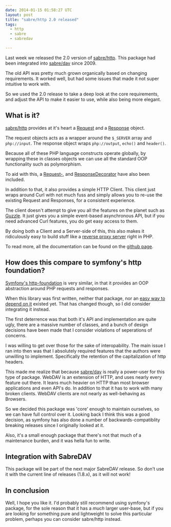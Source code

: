 ```yaml
---
date: 2014-01-15 01:58:27 UTC
layout: post
title: "sabre/http 2.0 released"
tags:
  - http
  - sabre
  - sabredav

---
```


Last week we released the 2.0 version of [sabre/http][1]. This package had been
integrated into [sabre/dav][2] since 2009.

The old API was pretty much grown organically based on changing requirements.
It worked well, but had some issues that made it not super intuitive to work
with.

So we used the 2.0 release to take a deep look at the core requirements, and
adjust the API to make it easier to use, while also being more elegant.

What is it?
-----------

[sabre/http][1] provides at it's heart a [Request][3] and a [Response][4]
object.

The request objects acts as a wrapper around the `$_SERVER` array and
`php://input`. The response object wraps `php://output`, `echo()` and
`header()`.

Because all of these PHP language constructs operate globally, by wrapping
these in classes objects we can use all the standard OOP functionality such as
polymorphism.

To aid with this, a [Request-][5], and [ResponseDecorator][6] have also been
included.

In addition to that, it also provides a simple HTTP Client. This client just
wraps around Curl with not much fuss and simply allows you to re-use the
existing Request and Responses, for a consistent experience.

The client doesn't attempt to give you all the features on the planet such
as [Guzzle][7]. It just gives you a simple event-based asynchronous API, but
if you need advanced Curl features, you do get easy access to them.

By doing both a Client and a Server-side of this, this also makes it
ridiculously easy to build stuff like a [reverse proxy server][10] right in
PHP.

To read more, all the documentation can be found on the [github page][11].

How does this compare to symfony's http foundation?
---------------------------------------------------

[Symfony's http-foundation][8] is very similar, in that it provides an OOP
abstraction around PHP requests and responses.

When this library was first written, neither that package, nor an
[easy way to depend on it][9] existed yet. That has changed though, so I did
consider integrating it instead.

The first deterrence was that both it's API and implementation are quite ugly,
there are a massive number of classes, and a bunch of design decisions have
been made that I consider violations of seperations of concerns.

I was willing to get over those for the sake of interopability. The main issue
I ran into then was that I absolutely required features that the authors were
unwilling to implement. Specifically the retention of the capitalization of http
headers.

This made me realize that because [sabre/dav][2] is really a power-user for this
type of package. WebDAV is an extension of HTTP, and uses nearly every feature
out there. It leans much heavier on HTTP than most browser applications and
even API's do. In addition to that it has to work with many broken clients.
WebDAV clients are not nearly as well-behaving as Browsers.

So we decided this package was 'core' enough to maintain ourselves, so we can
have full control over it. Looking back I think this was a good decision, as
symfony has also done a number of backwards-compatiblity breaking releases
since I originally looked at it.

Also, it's a small enough package that there's not that much of a maintenance
burden, and it was hella fun to write.

Integration with SabreDAV
-------------------------

This package will be part of the next major SabreDAV release. So don't use it
with the current line of releases (1.8.x), as it will not work!

In conclusion
-------------

Well, I hope you like it. I'd probably still recommend using symfony's package,
for the sole reason that it has a _much_ larger user-base, but if you are
looking for something pure and lightweight to solve this particular problem,
perhaps you can consider sabre/http instead.

[1]: https://github.com/fruux/sabre-http/
[2]: https://github.com/fruux/sabre-dav/
[3]: https://github.com/fruux/sabre-http/blob/master/lib/Sabre/HTTP/Request.php
[4]: https://github.com/fruux/sabre-http/blob/master/lib/Sabre/HTTP/Response.php
[5]: https://github.com/fruux/sabre-http/blob/master/lib/Sabre/HTTP/RequestDecorator.php
[6]: https://github.com/fruux/sabre-http/blob/master/lib/Sabre/HTTP/ResponseDecorator.php
[7]: http://docs.guzzlephp.org/en/latest/
[8]: https://github.com/symfony/HttpFoundation
[9]: http://getcomposer.org/
[10]: https://github.com/fruux/sabre-http/blob/master/examples/reverseproxy.php
[11]: https://github.com/fruux/sabre-http#sabrehttp
